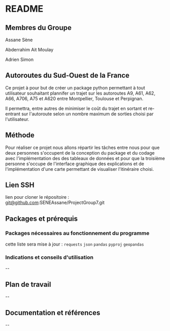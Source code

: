 # README

## Membres du Groupe

Assane Sène

Abderrahim Ait Moulay

Adrien Simon


## Autoroutes du Sud-Ouest de la France

Ce projet à pour but de créer un package python permettant à tout utilisateur souhaitant plannifer un trajet sur les autoroutes A9, A61, A62, A66, A706, A75 et A620 entre Montpellier, Toulouse et Perpignan.

Il permettra, entre autres de minimiser le coût du trajet en sortant et re-entrant sur l'autoroute selon un nombre maximum de sorties choisi par l'utilisateur.

## Méthode 

Pour réaliser ce projet nous allons répartir les tâches entre nous pour que deux personnes s'occupent de la conception du package et du codage avec l'implémentation des des tableaux de données et pour que la troisième personne s'occupe de l'interface graphique des explications et de l'implémentation d'une carte permettant de visualiser l'itinéraire choisi.

## Lien SSH 

lien pour cloner le répositoire : git@github.com:SENEAssane/ProjectGroup7.git

## Packages et prérequis

### Packages nécessaires au fonctionnement du programme

cette liste sera mise à jour : `requests` `json` `pandas` `pyproj` `geopandas`


### Indications et conseils d'utilisation

--

## Plan de travail

--

## Documentation et références

--